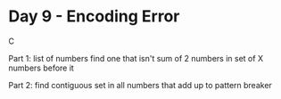 # Day 9 - Encoding Error

C

Part 1: list of numbers find one that isn't sum of 2 numbers in set of X numbers before it

Part 2: find contiguous set in all numbers that add up to pattern breaker

